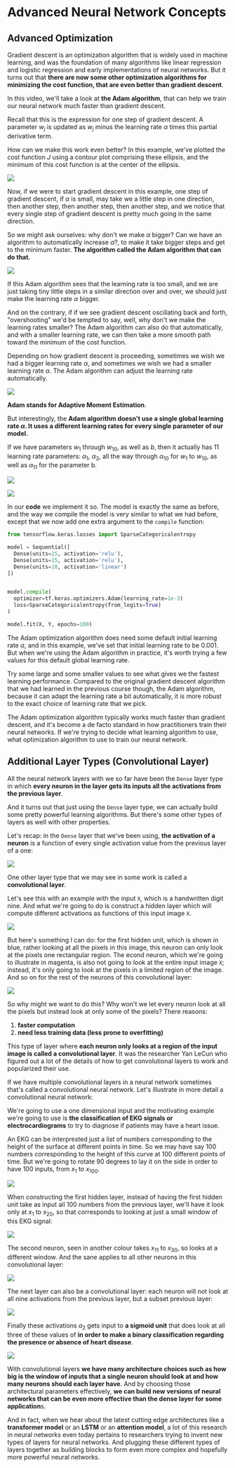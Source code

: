 # Advanced Neural Network Concepts

## Advanced Optimization

Gradient descent is an optimization algorithm that is widely used in machine learning, and was the foundation of many algorithms like linear regression and logistic regression and early implementations of neural networks. But it turns out that **there are now some other optimization algorithms for minimizing the cost function, that are even better than gradient descent**. 

In this video, we'll take a look at **the Adam algorithm**, that can help we train our neural network much faster than gradient descent. 

Recall that this is the expression for one step of gradient descent. A parameter $w_j$ is updated as $w_j$ minus the learning rate $\alpha$ times this partial derivative term. 

How can we make this work even better? In this example, we've plotted the cost function $J$ using a contour plot comprising these ellipsis, and the minimum of this cost function is at the center of the ellipsis. 

![](./img/2024-01-28-18-29-33.png)

Now, if we were to start gradient descent in this example, one step of gradient descent, if $\alpha$ is small, may take we a little step in one direction, then another step, then another step, then another step, and we notice that every single step of gradient descent is pretty much going in the same direction.


So we might ask ourselves: why don't we make $\alpha$ bigger? Can we have an algorithm to automatically increase $\alpha$?, to make it take bigger steps and get to the minimum faster. **The algorithm called the Adam algorithm that can do that.**

![](./img/2024-01-28-18-32-01.png)

If this Adam algorithm sees that the learning rate is too small, and we are just taking tiny little steps in a similar direction over and over, we should just make the learning rate $\alpha$ bigger. 

And on the contrary, if if we see gradient descent oscillating back and forth, "overshooting" we'd be tempted to say, well, why don't we make the learning rates smaller?  The Adam algorithm can also do that automatically, and with a smaller learning rate, we can then take a more smooth path toward the minimum of the cost function. 

Depending on how gradient descent is proceeding, sometimes we wish we had a bigger learning rate $\alpha$, and sometimes we wish we had a smaller learning rate $\alpha$. The Adam algorithm can adjust the learning rate automatically.

![](./img/2024-01-28-18-34-25.png)


**Adam stands for Adaptive Moment Estimation**.

But interestingly, the **Adam algorithm doesn't use a single global learning rate $\alpha$. It uses a different learning rates for every single parameter of our model.**

If we have parameters $w_1$ through $w_10$, as well as $b$, then it actually has 11 learning rate parameters: $\alpha_1$, $\alpha_2$, all the way through $\alpha_10$ for $w_1$ to $w_10$, as well as $\alpha_11$ for the parameter b. 

![](./img/2024-01-28-18-36-15.png)

![](./img/2024-01-28-18-36-39.png)

In our **code** we implement it so. The model is exactly the same as before, and the way we compile the model is very similar to what we had before, except that we now add one extra argument to the `compile` function:
```py
from tensorflow.keras.losses import SparseCategoricalentropy

model = Sequential([
  Dense(units=25, activation='relu'),
  Dense(units=15, activation='relu'),
  Dense(units=10, activation='linear')
])


model.compile(
  optimizer=tf.keras.optimizers.Adam(learning_rate=1e-3)
  loss=SparseCategoricalentropy(from_logits=True)
)

model.fit(X, Y, epochs=100)
```

The Adam optimization algorithm does need some default initial learning rate $\alpha$, and in this example, we've set that initial learning rate to be 0.001. But when we're using the Adam algorithm in practice, it's worth trying a few values for this default global learning rate. 

Try some large and some smaller values to see what gives we the fastest learning performance. Compared to the original gradient descent algorithm that we had learned in the previous course though, the Adam algorithm, because it can adapt the learning rate a bit automatically, it is more robust to the exact choice of learning rate that we pick. 

The Adam optimization algorithm typically works much faster than gradient descent, and it's become a de facto standard in how practitioners train their neural networks. If we're trying to decide what learning algorithm to use, what optimization algorithm to use to train our neural network. 

## Additional Layer Types (Convolutional Layer)

All the neural network layers with we so far have been the `Dense` layer type in which **every neuron in the layer gets its inputs all the activations from the previous layer**. 

And it turns out that just using the `Dense` layer type, we can actually build some pretty powerful learning algorithms. But there's some other types of layers as well with other properties. 

Let's recap: in the `Dense` layer that we've been using, **the activation of a neuron** is a function of every single activation value from the previous layer of a one:

![](./img/2024-01-28-18-42-12.png)

One other layer type that we may see in some work is called a **convolutional layer**. 

Let's see this with an example with the input `X`, which is a handwritten digit nine. And what we're going to do is construct a hidden layer which will compute different activations as functions of this input image `X`. 

![](./img/2024-01-28-18-44-33.png)

But here's something I can do: for the first hidden unit, which is shown in blue, rather looking at all the pixels in this image, this neuron can only look at the pixels one rectangular region. The econd neuron, which we're going to illustrate in magenta, is also not going to look at the entire input image `X`; instead, it's only going to look at the pixels in a limited region of the image. And so on for the rest of the neurons of this convolutional layer:

![](./img/2024-01-28-18-45-45.png)

So why might we want to do this? Why won't we let every neuron look at all the pixels but instead look at only some of the pixels? There reasons:

1. **faster computation**
2. **need less training data (less prone to overfitting)**

This type of layer where **each neuron only looks at a region of the input image is called a convolutional layer**. It was the researcher Yan LeCun who figured out a lot of the details of how to get convolutional layers to work and popularized their use.

If we have multiple convolutional layers in a neural network sometimes that's called a convolutional neural network. Let's illustrate in more detail a convolutional neural network:

We're going to use a one dimensional input and the motivating example we're going to use is **the classification of EKG signals or electrocardiograms** to try to diagnose if patients may have a heart issue. 

An EKG can be interprested just a list of numbers corresponding to the height of the surface at different points in time. So we may have say 100 numbers corresponding to the height of this curve at 100 different points of time. But we're going to rotate 90 degrees to lay it on the side in order to have  100 inputs, from $x_1$ to $x_{100}$.

![](./img/2024-01-28-18-55-30.png)

When constructing the first hidden layer, instead of having the first hidden unit take as input all 100 numbers from the previous layer, we'll have it look only at $x_1$ to $x_{20}$, so that corresponds to looking at just a small window of this EKG signal:

![](./img/2024-01-28-18-56-49.png)

The second neuron, seen in another colour takes $x_11$ to $x_{30}$, so looks at a different window. And the sane applies to all other neurons in this convolutional layer:

![](./img/2024-01-28-18-58-33.png)

The next layer can also be a convolutional layer: each neuron will not look at all nine activations from the previous layer, but a subset previous layer:

![](./img/2024-01-28-18-59-53.png)

Finally these activations $a_2$ gets input to **a sigmoid unit** that does look at all three of these values of **in order to make a binary classification regarding the presence or absence of heart disease**. 

![](./img/2024-01-28-19-00-49.png)

With convolutional layers **we have many architecture choices such as how big is the window of inputs that a single neuron should look at and how many neurons should each layer have**. And by choosing those architectural parameters effectively, **we can build new versions of neural networks that can be even more effective than the dense layer for some application**s. 

And in fact, when we hear about the latest cutting edge architectures like a **transformer model** or an **LSTM** or an **attention model**, a lot of this research in neural networks even today pertains to researchers trying to invent new types of layers for neural networks. And plugging these different types of layers together as building blocks to form even more complex and hopefully more powerful neural networks. 